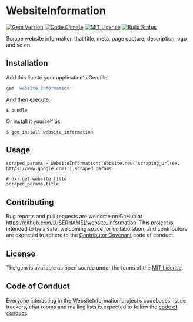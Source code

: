 # WebsiteInformation

[![Gem Version](https://badge.fury.io/rb/website_information.svg)](https://badge.fury.io/rb/website_information) [![Code Climate](https://codeclimate.com/github/miraoto/website_information/badges/gpa.svg)](https://codeclimate.com/github/miraoto/website_information) [![MIT License](http://img.shields.io/badge/license-MIT-blue.svg?style=flat)](LICENSE) [![Build Status](https://travis-ci.org/miraoto/website_information.svg?branch=master)](https://travis-ci.org/miraoto/website_information)

Scrape website information that title, meta, page capture, description, ogp and so on.

## Installation

Add this line to your application's Gemfile:

```ruby
gem 'website_information'
```

And then execute:

    $ bundle

Or install it yourself as:

    $ gem install website_information

## Usage

```
scraped_params = WebsiteInformation::Website.new('scraping_url(ex. https://www.google.com)').scraped_params

# ex) get website title
scraped_params.title
```

## Contributing

Bug reports and pull requests are welcome on GitHub at https://github.com/[USERNAME]/website_information. This project is intended to be a safe, welcoming space for collaboration, and contributors are expected to adhere to the [Contributor Covenant](http://contributor-covenant.org) code of conduct.

## License

The gem is available as open source under the terms of the [MIT License](http://opensource.org/licenses/MIT).

## Code of Conduct

Everyone interacting in the WebsiteInformation project’s codebases, issue trackers, chat rooms and mailing lists is expected to follow the [code of conduct](https://github.com/[USERNAME]/website_information/blob/master/CODE_OF_CONDUCT.md).

